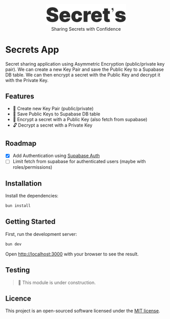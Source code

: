 <p align="center"><a href="https://secrethash.dev" target="_blank"><img src="./public/secrets.svg" width="250" alt="Secrets Logo"></a><br>Sharing Secrets with Confidence</p>

# Secrets App

Secret sharing application using Asymmetric Encryption (public/private key pair). We can create a new Key Pair and save the Public Key to a Supabase DB table. We can then encrypt a secret with the Public Key and decrypt it with the Private Key.

## Features

- 🔑 Create new Key Pair (public/private)
- 🛅 Save Public Keys to Supabase DB table
- 🔐 Encrypt a secret with a Public Key (also fetch from supabase)
- 🔓 Decrypt a secret with a Private Key

## Roadmap

- [x] Add Authentication using [Supabase Auth](https://supabase.com/docs/guides/auth/server-side/nextjs)
- [ ] Limit fetch from supabase for authenticated users (maybe with roles/permissions)

## Installation

Install the dependencies:

```bash
bun install
```

## Getting Started

First, run the development server:

```bash
bun dev
```

Open [http://localhost:3000](http://localhost:3000) with your browser to see the result.

## Testing

> :construction: This module is under construction.

## Licence

This project is an open-sourced software licensed under the [MIT license](./LICENSE.md).
